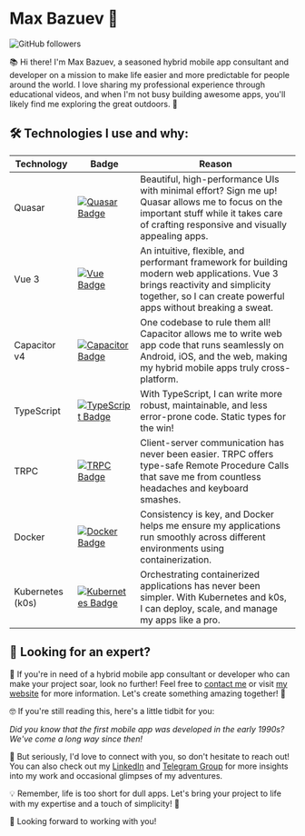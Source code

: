# Max Bazuev 🚀

![GitHub followers](https://img.shields.io/github/followers/yourusername?label=Follow&style=social)

📚 Hi there! I'm Max Bazuev, a seasoned hybrid mobile app consultant and developer on a mission to make life easier and more predictable for people around the world. I love sharing my professional experience through educational videos, and when I'm not busy building awesome apps, you'll likely find me exploring the great outdoors. 🌲

## 🛠 Technologies I use and why:

| Technology | Badge | Reason |
| ---------- | ----- | ------ |
| Quasar | [![Quasar Badge](https://img.shields.io/badge/Quasar-%233D9970.svg?&style=for-the-badge&logo=Quasar&logoColor=white)](https://quasar.dev/) | Beautiful, high-performance UIs with minimal effort? Sign me up! Quasar allows me to focus on the important stuff while it takes care of crafting responsive and visually appealing apps. |
| Vue 3 | [![Vue Badge](https://img.shields.io/badge/Vue-%234FC08D.svg?&style=for-the-badge&logo=Vue.js&logoColor=white)](https://vuejs.org/) | An intuitive, flexible, and performant framework for building modern web applications. Vue 3 brings reactivity and simplicity together, so I can create powerful apps without breaking a sweat. |
| Capacitor v4 | [![Capacitor Badge](https://img.shields.io/badge/Capacitor-%235929CB.svg?&style=for-the-badge&logo=Capacitor&logoColor=white)](https://capacitorjs.com/) | One codebase to rule them all! Capacitor allows me to write web app code that runs seamlessly on Android, iOS, and the web, making my hybrid mobile apps truly cross-platform. |
| TypeScript | [![TypeScript Badge](https://img.shields.io/badge/TypeScript-%233178C6.svg?&style=for-the-badge&logo=TypeScript&logoColor=white)](https://www.typescriptlang.org/) | With TypeScript, I can write more robust, maintainable, and less error-prone code. Static types for the win! |
| TRPC | [![TRPC Badge](https://img.shields.io/badge/TRPC-%23F3F4F6.svg?&style=for-the-badge)](https://trpc.io/) | Client-server communication has never been easier. TRPC offers type-safe Remote Procedure Calls that save me from countless headaches and keyboard smashes. |
| Docker | [![Docker Badge](https://img.shields.io/badge/Docker-%232496ED.svg?&style=for-the-badge&logo=Docker&logoColor=white)](https://www.docker.com/) | Consistency is key, and Docker helps me ensure my applications run smoothly across different environments using containerization. |
| Kubernetes (k0s) | [![Kubernetes Badge](https://img.shields.io/badge/Kubernetes-%23326CE5.svg?&style=for-the-badge&logo=Kubernetes&logoColor=white)](https://kubernetes.io/) | Orchestrating containerized applications has never been simpler. With Kubernetes and k0s, I can deploy, scale, and manage my apps like a pro. |

## 💼 Looking for an expert?

🚀 If you're in need of a hybrid mobile app consultant or developer who can make your project soar, look no further! Feel free to [contact me](https://t.me/bazuka5801) or visit [my website](https://bazumax.tilda.ws) for more information. Let's create something amazing together! 🚀

🤓 If you're still reading this, here's a little tidbit for you:

_Did you know that the first mobile app was developed in the early 1990s? We've come a long way since then!_

🤝 But seriously, I'd love to connect with you, so don't hesitate to reach out! You can also check out my [LinkedIn](https://www.linkedin.com/in/bazumax) and [Telegram Group](https://t.me/bazumax) for more insights into my work and occasional glimpses of my adventures.

💡 Remember, life is too short for dull apps. Let's bring your project to life with my expertise and a touch of simplicity! 🎉

👋 Looking forward to working with you!
